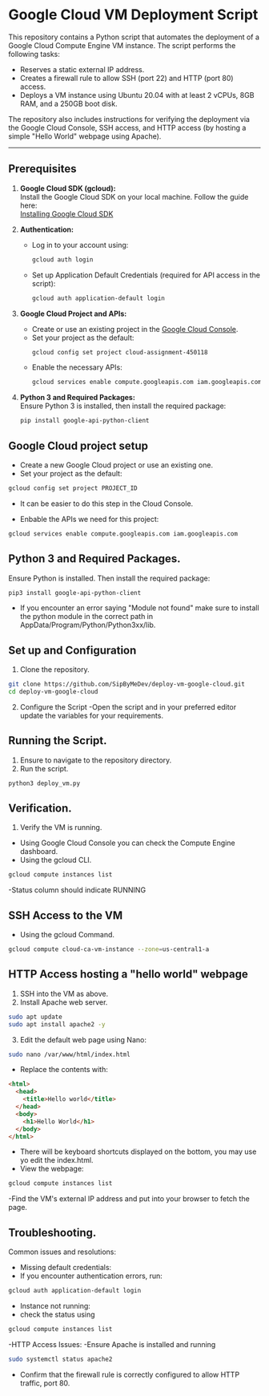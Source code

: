 # Google Cloud VM Deployment Script

This repository contains a Python script that automates the deployment of a Google Cloud Compute Engine VM instance. The script performs the following tasks:

- Reserves a static external IP address.
- Creates a firewall rule to allow SSH (port 22) and HTTP (port 80) access.
- Deploys a VM instance using Ubuntu 20.04 with at least 2 vCPUs, 8GB RAM, and a 250GB boot disk.

The repository also includes instructions for verifying the deployment via the Google Cloud Console, SSH access, and HTTP access (by hosting a simple "Hello World" webpage using Apache).

---


## Prerequisites

1. **Google Cloud SDK (gcloud):**  
   Install the Google Cloud SDK on your local machine. Follow the guide here:  
   [Installing Google Cloud SDK](https://cloud.google.com/sdk/docs/install)

2. **Authentication:**  
   - Log in to your account using:
     ```bash
     gcloud auth login
     ```
   - Set up Application Default Credentials (required for API access in the script):
     ```bash
     gcloud auth application-default login
     ```

3. **Google Cloud Project and APIs:**  
   - Create or use an existing project in the [Google Cloud Console](https://console.cloud.google.com/).
   - Set your project as the default:
     ```bash
     gcloud config set project cloud-assignment-450118
     ```
   - Enable the necessary APIs:
     ```bash
     gcloud services enable compute.googleapis.com iam.googleapis.com
     ```

4. **Python 3 and Required Packages:**  
   Ensure Python 3 is installed, then install the required package:
   ```bash
   pip install google-api-python-client

## Google Cloud project setup
- Create a new Google Cloud project or use an existing one.
- Set your project as the default:
```bash
gcloud config set project PROJECT_ID
```

- It can be easier to do this step in the Cloud Console.

- Enbable the APIs we need for this project:
```bash
gcloud services enable compute.googleapis.com iam.googleapis.com
````

## Python 3 and Required Packages.
Ensure Python is installed. Then install the required package:
```bash
pip3 install google-api-python-client
````
- If you encounter an error saying "Module not found" make sure to install the python module in the correct path in AppData/Program/Python/Python3xx/lib.

## Set up and Configuration
1. Clone the repository.
```bash
git clone https://github.com/SipByMeDev/deploy-vm-google-cloud.git
cd deploy-vm-google-cloud
````
2. Configure the Script
-Open the script and in your preferred editor update the variables for your requirements.

## Running the Script.
1. Ensure to navigate to the repository directory.
2. Run the script.
```` bash
python3 deploy_vm.py
````

## Verification.
1. Verify the VM is running.
- Using Google Cloud Console you can check the Compute Engine dashboard.
- Using the gcloud CLI.
````bash
gcloud compute instances list
````
-Status column should indicate RUNNING

## SSH Access to the VM
- Using the gcloud Command.
```bash
gcloud compute cloud-ca-vm-instance --zone=us-central1-a
````
## HTTP Access hosting a "hello world" webpage
1. SSH into the VM as above.
2. Install Apache web server.
````bash
sudo apt update
sudo apt install apache2 -y
````
3. Edit the default web page using Nano:
```bash
sudo nano /var/www/html/index.html
````
- Replace the contents with:
```html
<html>
  <head>
    <title>Hello world</title>
  </head>
  <body>
    <h1>Hello World</h1>
  </body>
</html>
````
- There will be keyboard shortcuts displayed on the bottom, you  may use yo edit the index.html.
- View the webpage:
```bash
gcloud compute instances list
````
-Find the VM's external IP address and put into your browser to fetch the page.

## Troubleshooting.
Common issues and resolutions:
- Missing default credentials:
- If you encounter authentication errors, run:
```bash
gcloud auth application-default login
````
- Instance not running:
- check the status using 
```bash
gcloud compute instances list
````
-HTTP Access Issues:
-Ensure Apache is installed and running
```bash
sudo systemctl status apache2
````
- Confirm that the firewall rule is correctly configured to allow HTTP traffic, port 80.








